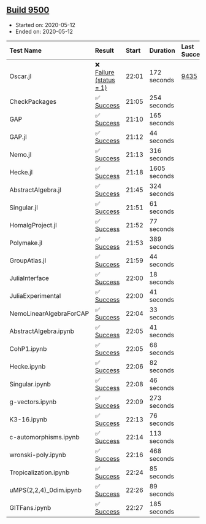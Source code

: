 ## [Build 9500](https://oscarci.mathematik.uni-kl.de/job/oscar/9500/)

* Started on: 2020-05-12
* Ended on: 2020-05-12

| Test Name    | Result | Start | Duration | Last Success | First Failure |
|:-------------|:-------|:------|:---------|:-------------|:--------------|
| Oscar.jl | ❌ [Failure (status = 1)](https://oscarci.mathematik.uni-kl.de/job/oscar/9500/artifact/logs/build-9500/Oscar.jl.log) | 22:01 | 172 seconds | [9435](https://oscarci.mathematik.uni-kl.de/job/oscar/9435/) | [9436](https://oscarci.mathematik.uni-kl.de/job/oscar/9436/) |
| CheckPackages | ✅ [Success](https://oscarci.mathematik.uni-kl.de/job/oscar/9500/artifact/logs/build-9500/CheckPackages.log) | 21:05 | 254 seconds |  |  |
| GAP | ✅ [Success](https://oscarci.mathematik.uni-kl.de/job/oscar/9500/artifact/logs/build-9500/GAP.log) | 21:10 | 165 seconds |  |  |
| GAP.jl | ✅ [Success](https://oscarci.mathematik.uni-kl.de/job/oscar/9500/artifact/logs/build-9500/GAP.jl.log) | 21:12 | 44 seconds |  |  |
| Nemo.jl | ✅ [Success](https://oscarci.mathematik.uni-kl.de/job/oscar/9500/artifact/logs/build-9500/Nemo.jl.log) | 21:13 | 316 seconds |  |  |
| Hecke.jl | ✅ [Success](https://oscarci.mathematik.uni-kl.de/job/oscar/9500/artifact/logs/build-9500/Hecke.jl.log) | 21:18 | 1605 seconds |  |  |
| AbstractAlgebra.jl | ✅ [Success](https://oscarci.mathematik.uni-kl.de/job/oscar/9500/artifact/logs/build-9500/AbstractAlgebra.jl.log) | 21:45 | 324 seconds |  |  |
| Singular.jl | ✅ [Success](https://oscarci.mathematik.uni-kl.de/job/oscar/9500/artifact/logs/build-9500/Singular.jl.log) | 21:51 | 61 seconds |  |  |
| HomalgProject.jl | ✅ [Success](https://oscarci.mathematik.uni-kl.de/job/oscar/9500/artifact/logs/build-9500/HomalgProject.jl.log) | 21:52 | 77 seconds |  |  |
| Polymake.jl | ✅ [Success](https://oscarci.mathematik.uni-kl.de/job/oscar/9500/artifact/logs/build-9500/Polymake.jl.log) | 21:53 | 389 seconds |  |  |
| GroupAtlas.jl | ✅ [Success](https://oscarci.mathematik.uni-kl.de/job/oscar/9500/artifact/logs/build-9500/GroupAtlas.jl.log) | 21:59 | 44 seconds |  |  |
| JuliaInterface | ✅ [Success](https://oscarci.mathematik.uni-kl.de/job/oscar/9500/artifact/logs/build-9500/JuliaInterface.log) | 22:00 | 18 seconds |  |  |
| JuliaExperimental | ✅ [Success](https://oscarci.mathematik.uni-kl.de/job/oscar/9500/artifact/logs/build-9500/JuliaExperimental.log) | 22:00 | 41 seconds |  |  |
| NemoLinearAlgebraForCAP | ✅ [Success](https://oscarci.mathematik.uni-kl.de/job/oscar/9500/artifact/logs/build-9500/NemoLinearAlgebraForCAP.log) | 22:04 | 33 seconds |  |  |
| AbstractAlgebra.ipynb | ✅ [Success](https://oscarci.mathematik.uni-kl.de/job/oscar/9500/artifact/logs/build-9500/AbstractAlgebra.ipynb.log) | 22:05 | 41 seconds |  |  |
| CohP1.ipynb | ✅ [Success](https://oscarci.mathematik.uni-kl.de/job/oscar/9500/artifact/logs/build-9500/CohP1.ipynb.log) | 22:05 | 68 seconds |  |  |
| Hecke.ipynb | ✅ [Success](https://oscarci.mathematik.uni-kl.de/job/oscar/9500/artifact/logs/build-9500/Hecke.ipynb.log) | 22:06 | 82 seconds |  |  |
| Singular.ipynb | ✅ [Success](https://oscarci.mathematik.uni-kl.de/job/oscar/9500/artifact/logs/build-9500/Singular.ipynb.log) | 22:08 | 46 seconds |  |  |
| g-vectors.ipynb | ✅ [Success](https://oscarci.mathematik.uni-kl.de/job/oscar/9500/artifact/logs/build-9500/g-vectors.ipynb.log) | 22:09 | 273 seconds |  |  |
| K3-16.ipynb | ✅ [Success](https://oscarci.mathematik.uni-kl.de/job/oscar/9500/artifact/logs/build-9500/K3-16.ipynb.log) | 22:13 | 76 seconds |  |  |
| c-automorphisms.ipynb | ✅ [Success](https://oscarci.mathematik.uni-kl.de/job/oscar/9500/artifact/logs/build-9500/c-automorphisms.ipynb.log) | 22:14 | 113 seconds |  |  |
| wronski-poly.ipynb | ✅ [Success](https://oscarci.mathematik.uni-kl.de/job/oscar/9500/artifact/logs/build-9500/wronski-poly.ipynb.log) | 22:16 | 468 seconds |  |  |
| Tropicalization.ipynb | ✅ [Success](https://oscarci.mathematik.uni-kl.de/job/oscar/9500/artifact/logs/build-9500/Tropicalization.ipynb.log) | 22:24 | 85 seconds |  |  |
| uMPS(2,2,4)_0dim.ipynb | ✅ [Success](https://oscarci.mathematik.uni-kl.de/job/oscar/9500/artifact/logs/build-9500/uMPS-2-2-4-_0dim.ipynb.log) | 22:26 | 89 seconds |  |  |
| GITFans.ipynb | ✅ [Success](https://oscarci.mathematik.uni-kl.de/job/oscar/9500/artifact/logs/build-9500/GITFans.ipynb.log) | 22:27 | 185 seconds |  |  |
